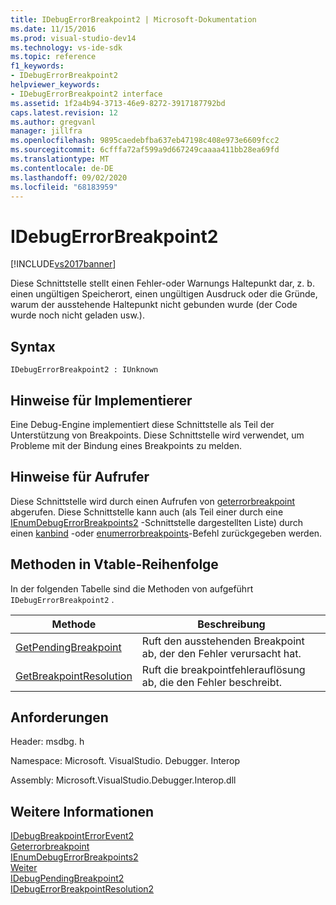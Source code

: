 ```yaml
---
title: IDebugErrorBreakpoint2 | Microsoft-Dokumentation
ms.date: 11/15/2016
ms.prod: visual-studio-dev14
ms.technology: vs-ide-sdk
ms.topic: reference
f1_keywords:
- IDebugErrorBreakpoint2
helpviewer_keywords:
- IDebugErrorBreakpoint2 interface
ms.assetid: 1f2a4b94-3713-46e9-8272-3917187792bd
caps.latest.revision: 12
ms.author: gregvanl
manager: jillfra
ms.openlocfilehash: 9895caedebfba637eb47198c408e973e6609fcc2
ms.sourcegitcommit: 6cfffa72af599a9d667249caaaa411bb28ea69fd
ms.translationtype: MT
ms.contentlocale: de-DE
ms.lasthandoff: 09/02/2020
ms.locfileid: "68183959"
---
```

# <a name="idebugerrorbreakpoint2"></a>IDebugErrorBreakpoint2
[!INCLUDE[vs2017banner](../../../includes/vs2017banner.md)]

Diese Schnittstelle stellt einen Fehler-oder Warnungs Haltepunkt dar, z. b. einen ungültigen Speicherort, einen ungültigen Ausdruck oder die Gründe, warum der ausstehende Haltepunkt nicht gebunden wurde (der Code wurde noch nicht geladen usw.).  
  
## <a name="syntax"></a>Syntax  
  
```  
IDebugErrorBreakpoint2 : IUnknown  
```  
  
## <a name="notes-for-implementers"></a>Hinweise für Implementierer  
 Eine Debug-Engine implementiert diese Schnittstelle als Teil der Unterstützung von Breakpoints. Diese Schnittstelle wird verwendet, um Probleme mit der Bindung eines Breakpoints zu melden.  
  
## <a name="notes-for-callers"></a>Hinweise für Aufrufer  
 Diese Schnittstelle wird durch einen Aufrufen von [geterrorbreakpoint](../../../extensibility/debugger/reference/idebugbreakpointerrorevent2-geterrorbreakpoint.md) abgerufen. Diese Schnittstelle kann auch (als Teil einer durch eine [IEnumDebugErrorBreakpoints2](../../../extensibility/debugger/reference/ienumdebugerrorbreakpoints2.md) -Schnittstelle dargestellten Liste) durch einen [kanbind](../../../extensibility/debugger/reference/idebugpendingbreakpoint2-canbind.md) -oder [enumerrorbreakpoints](../../../extensibility/debugger/reference/idebugpendingbreakpoint2-enumerrorbreakpoints.md)-Befehl zurückgegeben werden.  
  
## <a name="methods-in-vtable-order"></a>Methoden in Vtable-Reihenfolge  
 In der folgenden Tabelle sind die Methoden von aufgeführt `IDebugErrorBreakpoint2` .  
  
|Methode|Beschreibung|  
|------------|-----------------|  
|[GetPendingBreakpoint](../../../extensibility/debugger/reference/idebugerrorbreakpoint2-getpendingbreakpoint.md)|Ruft den ausstehenden Breakpoint ab, der den Fehler verursacht hat.|  
|[GetBreakpointResolution](../../../extensibility/debugger/reference/idebugerrorbreakpoint2-getbreakpointresolution.md)|Ruft die breakpointfehlerauflösung ab, die den Fehler beschreibt.|  
  
## <a name="requirements"></a>Anforderungen  
 Header: msdbg. h  
  
 Namespace: Microsoft. VisualStudio. Debugger. Interop  
  
 Assembly: Microsoft.VisualStudio.Debugger.Interop.dll  
  
## <a name="see-also"></a>Weitere Informationen  
 [IDebugBreakpointErrorEvent2](../../../extensibility/debugger/reference/idebugbreakpointerrorevent2.md)   
 [Geterrorbreakpoint](../../../extensibility/debugger/reference/idebugbreakpointerrorevent2-geterrorbreakpoint.md)   
 [IEnumDebugErrorBreakpoints2](../../../extensibility/debugger/reference/ienumdebugerrorbreakpoints2.md)   
 [Weiter](../../../extensibility/debugger/reference/ienumdebugerrorbreakpoints2-next.md)   
 [IDebugPendingBreakpoint2](../../../extensibility/debugger/reference/idebugpendingbreakpoint2.md)   
 [IDebugErrorBreakpointResolution2](../../../extensibility/debugger/reference/idebugerrorbreakpointresolution2.md)

